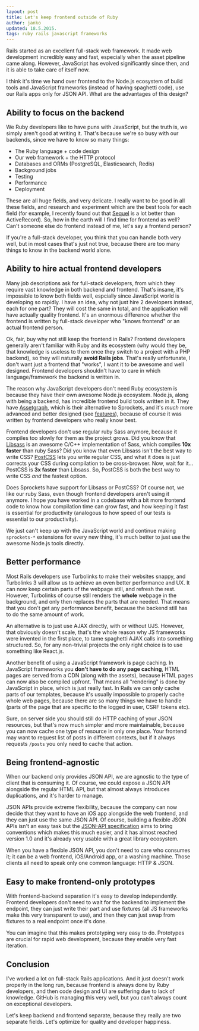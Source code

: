 ```yaml
---
layout: post
title: Let's keep frontend outside of Ruby
author: janko
updated: 18.5.2015.
tags: ruby rails javascript frameworks
---
```


Rails started as an excellent full-stack web framework. It made web development
incredibly easy and fast, especially when the asset pipeline came along. However,
JavaScript has evolved significantly since then, and it is able to take care of
itself now.

I think it's time we hand over frontend to the Node.js ecosystem of build tools
and JavaScript frameworks (instead of having spaghetti code), use our Rails
apps only for JSON API. What are the advantages of this design?

## Ability to focus on the backend

We Ruby developers like to have puns with JavaScript, but the truth is, we
simply aren't good at writing it. That's because we're so busy with our
backends, since we have to know so many things:

* The Ruby language + code design
* Our web framework + the HTTP protocol
* Databases and ORMs (PostgreSQL, Elasticsearch, Redis)
* Background jobs
* Testing
* Performance
* Deployment

These are all huge fields, and very delicate. I really want to be good in all
these fields, and research and experiment which are the best tools for each
field (for example, I recently found out that
[Sequel](http://sequel.jeremyevans.net) is a lot better than ActiveRecord). So,
how in the earth will I find time for frontend as well? Can't someone else do
frontend instead of me, let's say a frontend person?

If you're a full-stack developer, you think that you can handle both very well,
but in most cases that's just not true, because there are too many things to know
in the backend world alone.

## Ability to hire actual frontend developers

Many job descriptions ask for full-stack developers, from which they require
vast knowledge in both backend and frontend. That's insane, it's impossible to
know both fields well, espcially since JavaScript world is developing so
rapidly. I have an idea, why not just hire 2 developers instead, each for one
part? They will cost the same in total, and the application will have actually
quality frontend. It's an enormous difference whether the frontend is written
by full-stack developer who "knows frontend" or an actual frontend person.

Ok, fair, buy why not still keep the frontend in Rails? Frontend developers
generally aren't familiar with Ruby and its ecosystem (why would they be, that
knowledge is useless to them once they switch to a project with a PHP backend),
so they will naturally **avoid Rails jobs**. That's really unfortunate, I don't
want just a frontend that "works", I want it to be awesome and well designed.
Frontend developers shouldn't have to care in which language/framework the
backend is written in.

The reason why JavaScript developers don't need Ruby ecosystem is because they
have their own awesome Node.js ecosystem. Node.js, along with being a backend,
has incredible frontend build tools written in it. They have
[Assetgraph](https://github.com/assetgraph/assetgraph-builder), which is their
alternative to Sprockets, and it's *much* more advanced and better designed
(see [features](https://github.com/assetgraph/assetgraph-builder#features)),
because of course it was written by frontend developers who really know best.

Frontend developers don't use regular ruby Sass anymore, because it compiles
too slowly for them as the project grows. Did you know that
[Libsass](https://github.com/sass/libsass) is an awesome C/C++ implementation of
Sass, which compiles **10x faster** than ruby Sass? Did you know that even Libsass
isn't the best way to write CSS?
[PostCSS](https://github.com/postcss/postcss) lets you write regular CSS, and
what it does is just corrects your CSS during compilation to be cross-browser.
Now, wait for it... PostCSS is **3x faster** than Libsass. So, PostCSS is both
the best way to write CSS *and* the fastest option.

Does Sprockets have support for Libsass or PostCSS? Of course not, we like our
ruby Sass, even though frontend developers aren't using it anymore. I hope you
have worked in a codebase with a bit more frontend code to know how compilation
time can grow fast, and how keeping it fast is essential for productivity
(analogous to how speed of our tests is essential to our productivity).

We just can't keep up with the JavaScript world and continue making
`sprockets-*` extensions for every new thing, it's much better to just use
the awesome Node.js tools directly.

## Better performance

Most Rails developers use Turbolinks to make their websites snappy, and
Turbolinks 3 will allow us to achieve an even better performance and UX.
It can now keep certain parts of the webpage still, and refresh the rest.
However, Turbolinks of course still renders the **whole** webpage in the
background, and only then replaces the parts that are needed. That means that
you don't get any performance benefit, because the backend still has to do the
same amount of work.

An alternative is to just use AJAX directly, with or without UJS. However,
that obviously doesn't scale, that's the whole reason why JS frameworks were
invented in the first place, to tame spaghetti AJAX calls into something
structured. So, for any non-trivial projects the only right choice is to use
something like React.js.

Another benefit of using a JavaScript framework is page caching. In JavaScript
frameworks you **don't have to do any page caching**, HTML pages are served
from a CDN (along with the assets), because HTML pages can now also be compiled
upfront. That means all "rendering" is done by JavaScript in place, which is
just really fast. In Rails we can only cache parts of our templates, because
it's usually impossible to properly cache whole web pages, because there are
so many things we have to handle (parts of the page that are specific to the
logged in user, CSRF tokens etc).

Sure, on server side you should still do HTTP caching of your JSON resources,
but that's now much simpler and more maintainable, because you can now cache
one type of resource in only one place. Your frontend may want to request
list of posts in different contexts, but if it always requests `/posts` you
only need to cache that action.

## Being frontend-agnostic

When our backend only provides JSON API, we are agnostic to the type of client
that is consuming it. Of course, we could expose a JSON API alongside the regular
HTML API, but that almost always introduces duplications, and it's harder to
manage.

JSON APIs provide extreme flexibility, because the company can now decide that
they want to have an iOS app alongside the web frontend, and they can just use
the same JSON API. Of course, building a flexible JSON APIs isn't an easy task
but the [JSON-API specification](http://jsonapi.org) aims to bring conventions
which makes this much easier, and it has almost reached version 1.0 and it's
already very usable with a great library ecosystem.

When you have a flexible JSON API, you don't need to care who consumes it; it
can be a web frontend, iOS/Android app, or a washing machine. Those clients all
need to speak only one common language: HTTP & JSON.

## Easy to make frontend-only prototypes

With frontend-backend separation it's easy to develop independently. Frontend
developers don't need to wait for the backend to implement the endpoint, they
can just write their part and use fixtures (all JS frameworks make this very
transparent to use), and then they can just swap from fixtures to a real
endpoint once it's done.

You can imagine that this makes prototyping very easy to do. Prototypes are
crucial for rapid web development, because they enable very fast iteration.

## Conclusion

I've worked a lot on full-stack Rails applications. And it just doesn't work
properly in the long run, because frontend is always done by Ruby developers,
and then code design and UI are suffering due to lack of knowledge. GitHub is
managing this very well, but you can't always count on exceptional developers.

Let's keep backend and frontend separate, because they really are two separate
fields. Let's optimize for quality and developer happiness.
